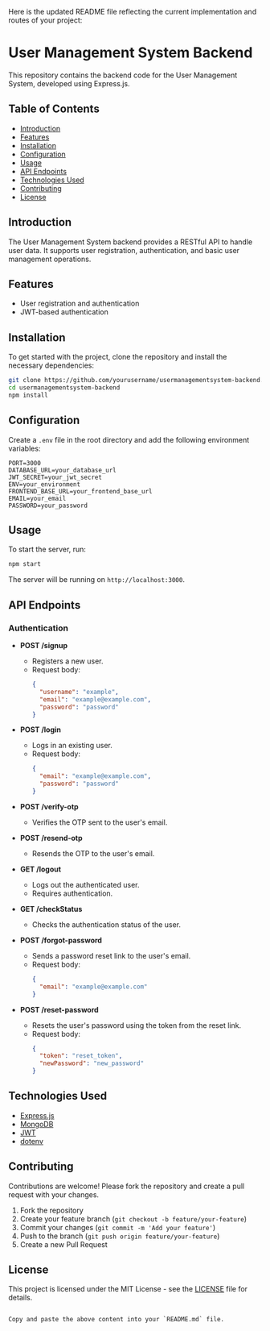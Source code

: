 Here is the updated README file reflecting the current implementation and routes of your project:


# User Management System Backend

This repository contains the backend code for the User Management System, developed using Express.js.

## Table of Contents

- [Introduction](#introduction)
- [Features](#features)
- [Installation](#installation)
- [Configuration](#configuration)
- [Usage](#usage)
- [API Endpoints](#api-endpoints)
- [Technologies Used](#technologies-used)
- [Contributing](#contributing)
- [License](#license)

## Introduction

The User Management System backend provides a RESTful API to handle user data. It supports user registration, authentication, and basic user management operations.

## Features

- User registration and authentication
- JWT-based authentication

## Installation

To get started with the project, clone the repository and install the necessary dependencies:

```bash
git clone https://github.com/yourusername/usermanagementsystem-backend.git
cd usermanagementsystem-backend
npm install
```

## Configuration

Create a `.env` file in the root directory and add the following environment variables:

```env
PORT=3000
DATABASE_URL=your_database_url
JWT_SECRET=your_jwt_secret
ENV=your_environment
FRONTEND_BASE_URL=your_frontend_base_url
EMAIL=your_email
PASSWORD=your_password
```

## Usage

To start the server, run:

```bash
npm start
```

The server will be running on `http://localhost:3000`.

## API Endpoints

### Authentication

- **POST /signup**
  - Registers a new user.
  - Request body:
    ```json
    {
      "username": "example",
      "email": "example@example.com",
      "password": "password"
    }
    ```

- **POST /login**
  - Logs in an existing user.
  - Request body:
    ```json
    {
      "email": "example@example.com",
      "password": "password"
    }
    ```

- **POST /verify-otp**
  - Verifies the OTP sent to the user's email.

- **POST /resend-otp**
  - Resends the OTP to the user's email.

- **GET /logout**
  - Logs out the authenticated user.
  - Requires authentication.

- **GET /checkStatus**
  - Checks the authentication status of the user.

- **POST /forgot-password**
  - Sends a password reset link to the user's email.
  - Request body:
    ```json
    {
      "email": "example@example.com"
    }
    ```

- **POST /reset-password**
  - Resets the user's password using the token from the reset link.
  - Request body:
    ```json
    {
      "token": "reset_token",
      "newPassword": "new_password"
    }
    ```

## Technologies Used

- [Express.js](https://expressjs.com/)
- [MongoDB](https://www.mongodb.com/)
- [JWT](https://jwt.io/)
- [dotenv](https://www.npmjs.com/package/dotenv)

## Contributing

Contributions are welcome! Please fork the repository and create a pull request with your changes.

1. Fork the repository
2. Create your feature branch (`git checkout -b feature/your-feature`)
3. Commit your changes (`git commit -m 'Add your feature'`)
4. Push to the branch (`git push origin feature/your-feature`)
5. Create a new Pull Request

## License

This project is licensed under the MIT License - see the [LICENSE](LICENSE) file for details.
```

Copy and paste the above content into your `README.md` file.
